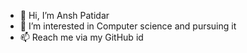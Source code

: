 - 👋 Hi, I’m Ansh Patidar
- 👀 I’m interested in Computer science and pursuing it
- 📫 Reach me via my GitHub id
<!---
insominiac21/insominiac21 is a ✨ special ✨ repository because its `README.md` (this file) appears on your GitHub profile.
You can click the Preview link to take a look at your changes.
--->
